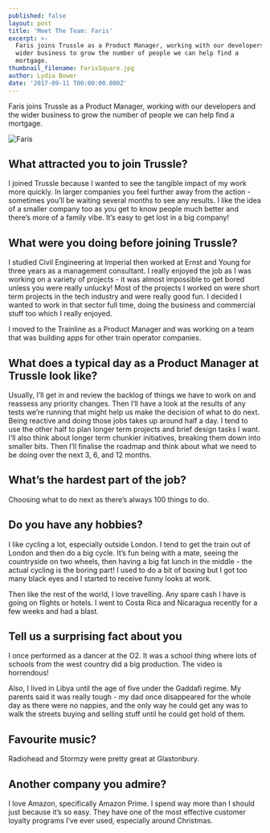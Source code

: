 ```yaml
---
published: false
layout: post
title: 'Meet The Team: Faris'
excerpt: >-
  Faris joins Trussle as a Product Manager, working with our developers and the
  wider business to grow the number of people we can help find a
  mortgage.       
thumbnail_filename: FarisSquare.jpg
author: Lydia Bower
date: '2017-09-11 T00:00:00.000Z'
---
```

Faris joins Trussle as a Product Manager, working with our developers and the wider business to grow the number of people we can help find a mortgage. 
 
![Faris]({{site.baseurl}}/images/post_images/Faris.jpg)
 
## What attracted you to join Trussle?
I joined Trussle because I wanted to see the tangible impact of my work more quickly. In larger companies you feel further away from the action - sometimes you’ll be waiting several months to see any results. I like the idea of a smaller company too as you get to know people much better and there’s more of a family vibe. It’s easy to get lost in a big company!

## What were you doing before joining Trussle?
I studied Civil Engineering at Imperial then worked at Ernst and Young for three years as a management consultant. I really enjoyed the job as I was working on a variety of projects - it was almost impossible to get bored unless you were really unlucky! Most of the projects I worked on were short term projects in the tech industry and were really good fun. I decided I wanted to work in that sector full time, doing the business and commercial stuff too which I really enjoyed.

I moved to the Trainline as a Product Manager and was working on a team that was building apps for other train operator companies. 

## What does a typical day as a Product Manager at Trussle look like? 
Usually, I’ll get in and review the backlog of things we have to work on and reassess any priority changes. Then I’ll have a look at the results of any tests we’re running that might help us make the decision of what to do next. Being reactive and doing those jobs takes up around half a day. I tend to use the other half to plan longer term projects and brief design tasks I want. I’ll also think about longer term chunkier initiatives, breaking them down into smaller bits. Then I’ll finalise the roadmap and think about what we need to be doing over the next 3, 6, and 12 months.  

## What’s the hardest part of the job?
Choosing what to do next as there’s always 100 things to do. 

## Do you have any hobbies?
I like cycling a lot, especially outside London. I tend to get the train out of London and then do a big cycle. It’s fun being with a mate, seeing the countryside on two wheels, then having a big fat lunch in the middle - the actual cycling is the boring part! I used to do a bit of boxing but I got too many black eyes and I started to receive funny looks at work. 

Then like the rest of the world, I love travelling. Any spare cash I have is going on flights or hotels. I went to Costa Rica and Nicaragua recently for a few weeks and had a blast. 

## Tell us a surprising fact about you
I once performed as a dancer at the O2. It was a school thing where lots of schools from the west country did a big production. The video is horrendous!

Also, I lived in Libya until the age of five under the Gaddafi regime. My parents said it was really tough - my dad once disappeared for the whole day as there were no nappies, and the only way he could get any was to walk the streets buying and selling stuff until he could get hold of them.  

## Favourite music?
Radiohead and Stormzy were pretty great at Glastonbury. 

## Another company you admire?
I love Amazon, specifically Amazon Prime. I spend way more than I should just because it’s so easy. They have one of the most effective customer loyalty programs I’ve ever used, especially around Christmas. 

